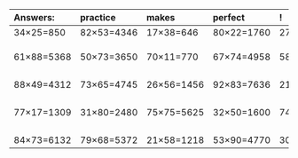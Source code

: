 | Answers: | practice | makes | perfect | ! |
| :--- | :--- | :--- | :--- | :--- |
| 34×25=850 | 82×53=4346 | 17×38=646 | 80×22=1760 | 27×30=810 | 
|   |   |   |   |   | 
|   |   |   |   |   | 
|   |   |   |   |   | 
| 61×88=5368 | 50×73=3650 | 70×11=770 | 67×74=4958 | 58×70=4060 | 
|   |   |   |   |   | 
|   |   |   |   |   | 
|   |   |   |   |   | 
|   |   |   |   |   | 
| 88×49=4312 | 73×65=4745 | 26×56=1456 | 92×83=7636 | 21×93=1953 | 
|   |   |   |   |   | 
|   |   |   |   |   | 
|   |   |   |   |   | 
|   |   |   |   |   | 
| 77×17=1309 | 31×80=2480 | 75×75=5625 | 32×50=1600 | 74×80=5920 | 
|   |   |   |   |   | 
|   |   |   |   |   | 
|   |   |   |   |   | 
|   |   |   |   |   | 
| 84×73=6132 | 79×68=5372 | 21×58=1218 | 53×90=4770 | 30×34=1020 | 
